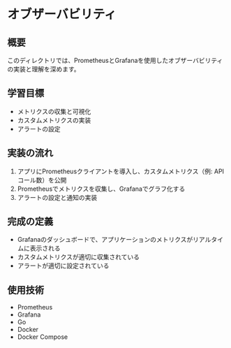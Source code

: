 # オブザーバビリティ

## 概要
このディレクトリでは、PrometheusとGrafanaを使用したオブザーバビリティの実装と理解を深めます。

## 学習目標
- メトリクスの収集と可視化
- カスタムメトリクスの実装
- アラートの設定

## 実装の流れ
1. アプリにPrometheusクライアントを導入し、カスタムメトリクス（例: APIコール数）を公開
2. Prometheusでメトリクスを収集し、Grafanaでグラフ化する
3. アラートの設定と通知の実装

## 完成の定義
- Grafanaのダッシュボードで、アプリケーションのメトリクスがリアルタイムに表示される
- カスタムメトリクスが適切に収集されている
- アラートが適切に設定されている

## 使用技術
- Prometheus
- Grafana
- Go
- Docker
- Docker Compose 
